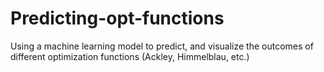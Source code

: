 # Predicting-opt-functions
Using a machine learning model to predict, and visualize the outcomes of different optimization functions (Ackley, Himmelblau, etc.)
